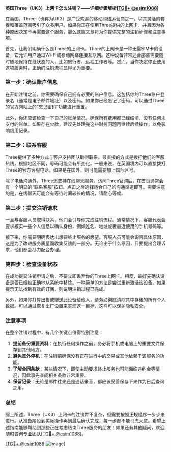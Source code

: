 **英国Three（UK3）上网卡怎么注销？——详细步骤解析[[TG💪+ @esim1088](https://t.me/s/esim1088)]**

在英国，Three（也称为UK3）是广受欢迎的移动网络运营商之一，以其灵活的套餐和覆盖范围吸引了众多用户。如果你正在使用Three提供的上网卡，并且因为各种原因决定不再需要这个服务，那么这篇文章将为你提供完整的注销步骤和注意事项。

首先，让我们明确什么是Three的上网卡。Three的上网卡是一种无需SIM卡的设备，它允许用户通过Wi-Fi或移动网络连接互联网。这种设备非常适合那些需要随时随地保持在线状态的人，比如旅行者、远程工作者等。然而，当你决定停止使用这项服务时，正确的注销流程显得尤为重要。

### 第一步：确认账户信息

在开始注销之前，你需要确保自己拥有必要的账户信息。这包括你的Three账户登录名（通常是电子邮件地址）以及密码。如果你已经忘记了密码，可以通过Three的官方网站上的“忘记密码”功能进行重置。

此外，你还应该检查一下自己的账单情况。确保所有费用都已经结清，没有任何未支付的账单。如果存在欠款，建议先处理完这些财务问题再继续后续操作，以免影响信用记录。

### 第二步：联系客服

Three提供了多种方式与客户支持团队取得联系。最直接的方式是拨打他们的客服热线。根据地区不同，号码可能会有所变化。一般来说，在英国境内可以直接拨打Three的官方客服电话。如果是在国外，则可能需要加上国际区号。

除了电话沟通外，Three还支持在线聊天服务。访问Three官网后，在首页通常会有一个明显的“联系客服”按钮。点击之后选择适合自己的沟通渠道即可。需要注意的是，在线聊天可能会有等待时间较长的情况，请耐心等候。

### 第三步：提交注销请求

一旦与客服人员取得联系，他们会引导你完成注销流程。通常情况下，客服代表会要求核实一些个人信息以确认身份，例如姓名、地址或者最近使用的手机号码等。

接下来，你需要明确表达出想要终止服务的愿望。客服人员可能会询问具体原因，这是为了改进服务质量而收集反馈的一部分。无论出于什么原因，只要提出合理诉求，他们都会尽力配合办理。

### 第四步：检查设备状态

在成功提交注销申请之后，不要立即丢弃你的Three上网卡。相反，最好先确认设备是否已经被正确地从系统中移除。一种简单的方法是尝试重新激活该设备。如果提示无法找到有效的订阅，则说明注销过程已完成。

另外，如果你打算出售或赠送此设备给他人，请务必彻底清除其中存储的所有个人数据。可以通过恢复出厂设置来实现这一目标，这样可以保护隐私安全。

### 注意事项

在整个注销过程中，有几个关键点值得特别注意：

1. **提前备份重要资料**：在执行任何操作之前，务必将手机或电脑上的重要文件保存到其他地方。
2. **避免意外停机**：在注销前确保没有正在进行中的交易或其他依赖于该服务的功能。
3. **了解合同条款**：某些情况下，即使主动要求终止服务也可能面临违约金等情况，因此事先查阅相关条款非常重要。
4. **保留记录**：无论是邮件往来还是通话录音，都应该妥善保存下来作为日后查询之用。

### 总结

综上所述，Three（UK3）上网卡的注销并不复杂，但需要按照正规程序一步步来进行。从准备阶段到实际操作再到最后确认完成，每一步都不能马虎大意。希望上述指南能够帮助到那些正在考虑结束Three服务的朋友！如果还有其他疑问，欢迎随时咨询专业团队[[TG💪+ @esim1088](https://t.me/s/esim1088)]。

[[TG💪+ @esim1088](https://t.me/s/esim1088) ![Image](https://i.postimg.cc/4NQfJmqS/Snipaste-2025-05-13-00-14-12.png)]